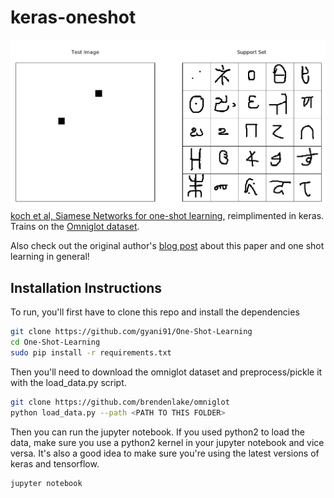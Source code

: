 # keras-oneshot
![oneshot task](images/task_25.png)
[koch et al, Siamese Networks for one-shot learning,](https://www.cs.cmu.edu/~rsalakhu/papers/oneshot1.pdf)  reimplimented in keras. 
Trains on the [Omniglot dataset]( https://github.com/brendenlake/omniglot).

Also check out the original author's [blog post](https://sorenbouma.github.io/blog/oneshot) about this paper and one shot learning in general!



## Installation Instructions


To run, you'll first have to clone this repo and install the dependencies

```bash
git clone https://github.com/gyani91/One-Shot-Learning
cd One-Shot-Learning
sudo pip install -r requirements.txt

```


Then you'll need to download the omniglot dataset and preprocess/pickle it with the load_data.py script.
```bash
git clone https://github.com/brendenlake/omniglot
python load_data.py --path <PATH TO THIS FOLDER>
```
Then you can run the jupyter notebook. If you used python2 to load the data, make sure you use a python2 kernel in your jupyter notebook and vice versa. It's also a good idea to make sure you're using the latest versions of keras and tensorflow.
```bash
jupyter notebook
```

